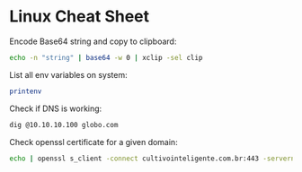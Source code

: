 # Linux Cheat Sheet

Encode Base64 string  and copy to clipboard:
```bash
echo -n "string" | base64 -w 0 | xclip -sel clip
```

List all env variables on system: 
```bash
printenv
```

Check if DNS is working: 
```bash
dig @10.10.10.100 globo.com
```

Check openssl certificate for a given domain:
```bash
echo | openssl s_client -connect cultivointeligente.com.br:443 -servername cultivointeligente.com.br 2>/dev/null | grep -E -A1 '^\ [0-9]?\ s:'
```
